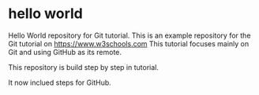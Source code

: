 # hello world
Hello World repository for Git tutorial. This is an example repository for the Git tutorial on https://www.w3schools.com
This tutorial focuses mainly on Git and using GitHub as its remote.

This repository is build step by step in tutorial.

It now inclued steps for GitHub.
